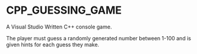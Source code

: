 # CPP_GUESSING_GAME
A Visual Studio Written C++ console game. 

The player must guess a randomly generated number between 1-100 and is given hints for each guess they make.

